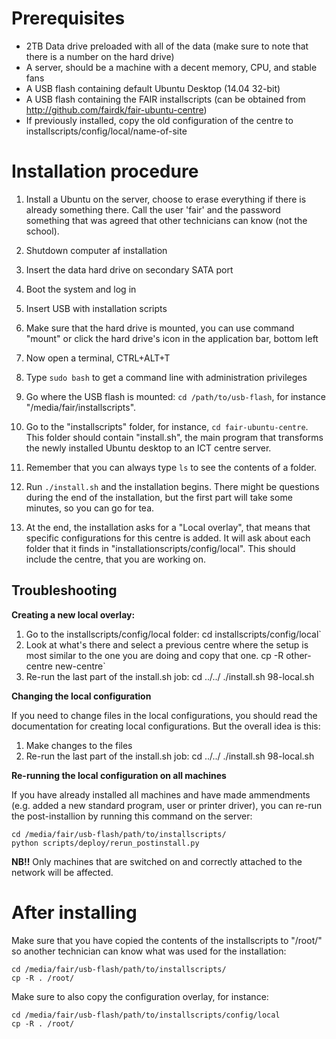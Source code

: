 Prerequisites
=============

 * 2TB Data drive preloaded with all of the data (make sure to note that there is a number on the hard drive)
 * A server, should be a machine with a decent memory, CPU, and stable fans
 * A USB flash containing default Ubuntu Desktop (14.04 32-bit)
 * A USB flash containing the FAIR installscripts (can be obtained from http://github.com/fairdk/fair-ubuntu-centre)
 * If previously installed, copy the old configuration of the centre to installscripts/config/local/name-of-site


Installation procedure
======================

1. Install a Ubuntu on the server, choose to erase everything if there is already something there. Call the user 'fair' and the password something that was agreed that other technicians can know (not the school).

1. Shutdown computer af installation

1. Insert the data hard drive on secondary SATA port

1. Boot the system and log in

1. Insert USB with installation scripts

1. Make sure that the hard drive is mounted, you can use command "mount" or click the hard drive's icon in the application bar, bottom left

1. Now open a terminal, CTRL+ALT+T

1. Type `sudo bash` to get a command line with administration privileges

1. Go where the USB flash is mounted: `cd /path/to/usb-flash`, for instance "/media/fair/installscripts".

1. Go to the "installscripts" folder, for instance, `cd fair-ubuntu-centre`. This folder should contain "install.sh", the main program that transforms the newly installed Ubuntu desktop to an ICT centre server.

1. Remember that you can always type `ls` to see the contents of a folder.

1. Run `./install.sh` and the installation begins. There might be questions during the end of the installation, but the first part will take some minutes, so you can go for tea.

1. At the end, the installation asks for a "Local overlay", that means that specific configurations for this centre is added. It will ask about each folder that it finds in "installationscripts/config/local". This should include the centre, that you are working on.


Troubleshooting
---------------

**Creating a new local overlay:**

1. Go to the installscripts/config/local folder:
       cd installscripts/config/local`
1. Look at what's there and select a previous centre where the setup is most similar to the one you are doing and copy that one.
       cp -R other-centre new-centre`
1. Re-run the last part of the install.sh job:
       cd ../../
       ./install.sh 98-local.sh

**Changing the local configuration**

If you need to change files in the local configurations, you should read the documentation for creating local configurations. But the overall idea is this:

1. Make changes to the files
1. Re-run the last part of the install.sh job:
       cd ../../
       ./install.sh 98-local.sh

**Re-running the local configuration on all machines**

If you have already installed all machines and have made ammendments (e.g. added a new standard program, user or printer driver), you can re-run the post-installion by running this command on the server:

    cd /media/fair/usb-flash/path/to/installscripts/
    python scripts/deploy/rerun_postinstall.py


**NB!!** Only machines that are switched on and correctly attached to the network will be affected.


After installing
================

Make sure that you have copied the contents of the installscripts to "/root/" so another technician can know what was used for the installation:

    cd /media/fair/usb-flash/path/to/installscripts/
    cp -R . /root/

Make sure to also copy the configuration overlay, for instance:

    cd /media/fair/usb-flash/path/to/installscripts/config/local
    cp -R . /root/


